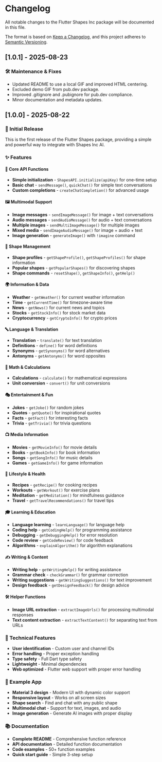 # Changelog

All notable changes to the Flutter Shapes Inc package will be documented in this file.

The format is based on [Keep a Changelog](https://keepachangelog.com/en/1.0.0/),
and this project adheres to [Semantic Versioning](https://semver.org/spec/v2.0.0.html).

## [1.0.1] - 2025-08-23

### 🛠️ Maintenance & Fixes

- Updated README to use a local GIF and improved HTML centering.
- Excluded demo GIF from pub.dev package.
- Improved .gitignore and .pubignore for pub.dev compliance.
- Minor documentation and metadata updates.

## [1.0.0] - 2025-08-22

### 🎉 Initial Release

This is the first release of the Flutter Shapes package, providing a simple and powerful way to integrate with Shapes Inc AI.

### ✨ Features

#### 🚀 Core API Functions
- **Simple initialization** - `ShapesAPI.initialize(apiKey)` for one-time setup
- **Basic chat** - `sendMessage()`, `quickChat()` for simple text conversations
- **Custom completions** - `createChatCompletion()` for advanced usage

#### 🖼️ Multimodal Support
- **Image messages** - `sendImageMessage()` for image + text conversations
- **Audio messages** - `sendAudioMessage()` for audio + text conversations
- **Multiple images** - `sendMultiImageMessage()` for multiple images
- **Mixed media** - `sendImageAudioMessage()` for image + audio + text
- **Image generation** - `generateImage()` with `!imagine` command

#### 👤 Shape Management
- **Shape profiles** - `getShapeProfile()`, `getShapeProfiles()` for shape information
- **Popular shapes** - `getPopularShapes()` for discovering shapes
- **Shape commands** - `resetShape()`, `getShapeInfo()`, `getHelp()`

#### 🌍 Information & Data
- **Weather** - `getWeather()` for current weather information
- **Time** - `getCurrentTime()` for timezone-aware time
- **News** - `getNews()` for current news and topics
- **Stocks** - `getStockInfo()` for stock market data
- **Cryptocurrency** - `getCryptoInfo()` for crypto prices

#### 🔤 Language & Translation
- **Translation** - `translate()` for text translation
- **Definitions** - `define()` for word definitions
- **Synonyms** - `getSynonyms()` for word alternatives
- **Antonyms** - `getAntonyms()` for word opposites

#### 🧮 Math & Calculations
- **Calculations** - `calculate()` for mathematical expressions
- **Unit conversion** - `convert()` for unit conversions

#### 🎭 Entertainment & Fun
- **Jokes** - `getJoke()` for random jokes
- **Quotes** - `getQuote()` for inspirational quotes
- **Facts** - `getFact()` for interesting facts
- **Trivia** - `getTrivia()` for trivia questions

#### 📺 Media Information
- **Movies** - `getMovieInfo()` for movie details
- **Books** - `getBookInfo()` for book information
- **Songs** - `getSongInfo()` for music details
- **Games** - `getGameInfo()` for game information

#### 🍳 Lifestyle & Health
- **Recipes** - `getRecipe()` for cooking recipes
- **Workouts** - `getWorkout()` for exercise plans
- **Meditation** - `getMeditation()` for mindfulness guidance
- **Travel** - `getTravelRecommendations()` for travel tips

#### 🎓 Learning & Education
- **Language learning** - `learnLanguage()` for language help
- **Coding help** - `getCodingHelp()` for programming assistance
- **Debugging** - `getDebuggingHelp()` for error resolution
- **Code review** - `getCodeReview()` for code feedback
- **Algorithms** - `explainAlgorithm()` for algorithm explanations

#### ✍️ Writing & Content
- **Writing help** - `getWritingHelp()` for writing assistance
- **Grammar check** - `checkGrammar()` for grammar correction
- **Writing suggestions** - `getWritingSuggestions()` for text improvement
- **Design feedback** - `getDesignFeedback()` for design advice

#### 🛠️ Helper Functions
- **Image URL extraction** - `extractImageUrls()` for processing multimodal responses
- **Text content extraction** - `extractTextContent()` for separating text from URLs

### 🔧 Technical Features
- **User identification** - Custom user and channel IDs
- **Error handling** - Proper exception handling
- **Type safety** - Full Dart type safety
- **Lightweight** - Minimal dependencies
- **Web optimized** - Flutter web support with proper error handling

### 📱 Example App
- **Material 3 design** - Modern UI with dynamic color support
- **Responsive layout** - Works on all screen sizes
- **Shape search** - Find and chat with any public shape
- **Multimodal chat** - Support for text, images, and audio
- **Image generation** - Generate AI images with proper display

### 📚 Documentation
- **Complete README** - Comprehensive function reference
- **API documentation** - Detailed function documentation
- **Code examples** - 50+ function examples
- **Quick start guide** - Simple 3-step setup